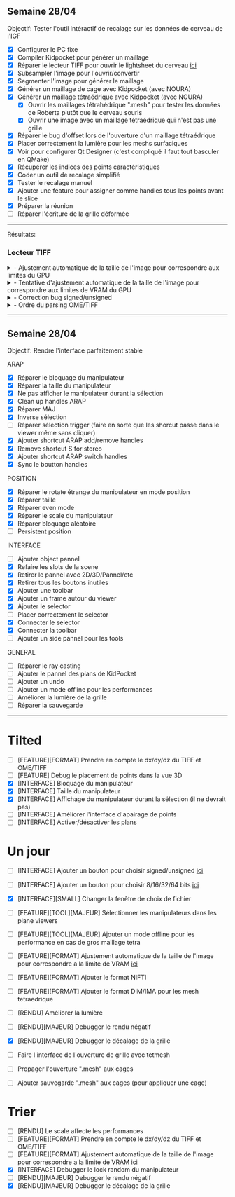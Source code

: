 ## Semaine 28/04

Objectif: Tester l'outil intéractif de recalage sur les données de cerveau de l'IGF

- [x] Configurer le PC fixe
- [x] Compiler Kidpocket pour générer un maillage
- [x] Réparer le lecteur TIFF pour ouvrir le lightsheet du cerveau [ici](#Lecteur-TIFF)
- [x] Subsampler l'image pour l'ouvrir/convertir
- [x] Segmenter l'image pour générer le maillage 
- [x] Générer un maillage de cage avec Kidpocket (avec NOURA)
- [x] Générer un maillage tétraédrique avec Kidpocket (avec NOURA)
    - [x] Ouvrir les maillages tétrahédrique ".mesh" pour tester les données de Roberta plutôt que le cerveau souris
    - [x] Ouvrir une image avec un maillage tétraédrique qui n'est pas une grille
- [x] Réparer le bug d'offset lors de l'ouverture d'un maillage tétraédrique
- [x] Placer correctement la lumière pour les meshs surfaciques
- [x] Voir pour configurer Qt Designer (c'est compliqué il faut tout basculer en QMake)
- [x] Récupérer les indices des points caractéristiques 
- [x] Coder un outil de recalage simplifié
- [x] Tester le recalage manuel
- [x] Ajouter une feature pour assigner comme handles tous les points avant le slice
- [x] Préparer la réunion 
- [ ] Réparer l'écriture de la grille déformée
---

Résultats:

### Lecteur TIFF

<details>
    <summary>- Ajustement automatique de la taille de l'image pour correspondre aux limites du GPU</summary>
    Les textures 3D alouables sur le GPU ont une taille limite.
    Cette taille est indépendante de la quantité de VRAM, en effet il est possible d'allouer une texture qui respecte ces limites mais qui dépasse la mémoire allouable sur le GPU.
    Exemple: sur la machine du LIRMM la limite de taille d'une texture est de 16 000 pour 24Go, l'image de lighsheet du cerveau fait environ 3000 pour 40Go.
</details>
<details>
    <summary>- Tentative d'ajustement automatique de la taille de l'image pour correspondre aux limites de VRAM du GPU</summary>
    Le GPU a une quantité limité de VRAM allouable qu'il ne faut pas dépasser pour ne pas faire crash l'affichage.
    Il n'est pas possible de récupérer automatiquement la quantité de VRAM de la machine sans installer des libs NVIDIA propriétaire compliqué, il faudra donc le rentrer manuellement.
    Pour l'instant il n'y a pas de correspondance entre mon calcul de la quantité de mémoire utilisé par l'image et son équivalent sur le GPU. 
    C'est probablement que mon calcul est faux, ou qu'OpenGL effectue une compression compliqué, affaire à suivre.
</details>
<details>
    <summary>- Correction bug signed/unsigned</summary>
    Quand les données sont signées, il faut inversé le premier bit pour effectuer une conversion vers des données non signées.
    Le cast seul qui est appliqué ne fait pas cette opération.
    Les données ne devrait en théorie jamais être signées car il n'y a pas d'intérêt à avoir des valeurs négatives.
    Pourtant c'est le cas de l'image de l'os issue du TP.
    Si le tag du fichier indique le mauvais signe, un warning s'affiche et la lecture va échouer.
    Pour être plus robuste un ajustement manuel devrait être proposé.
</details>
<details>
    <summary>- Ordre du parsing OME/TIFF</summary>
    Les fichiers OME/TIFF contiennent un fichier XML qui indique l'ordre dans lequel se trouve les images selon l'axe Z.
    Ce fichier est maintenant pris en compte.
</details>

---

## Semaine 28/04

Objectif: Rendre l'interface parfaitement stable 

ARAP
- [x] Réparer le bloquage du manipulateur
- [x] Réparer la taille du manipulateur
- [x] Ne pas afficher le manipulateur durant la sélection 
- [x] Clean up handles ARAP
- [x] Réparer MAJ
- [x] Inverse sélection 
- [ ] Réparer sélection trigger (faire en sorte que les shorcut passe dans le viewer même sans cliquer)
- [x] Ajouter shortcut ARAP add/remove handles
- [x] Remove shortcut S for stereo
- [x] Ajouter shortcut ARAP switch handles
- [x] Sync le boutton handles 

POSITION
- [x] Réparer le rotate étrange du manipulateur en mode position
- [x] Réparer taille 
- [x] Réparer even mode
- [x] Réparer le scale du manipulateur
- [x] Réparer bloquage aléatoire
- [ ] Persistent position 

INTERFACE
- [ ] Ajouter object pannel
- [x] Refaire les slots de la scene 
- [x] Retirer le pannel avec 2D/3D/Pannel/etc
- [x] Retirer tous les boutons inutiles 
- [x] Ajouter une toolbar
- [x] Ajouter un frame autour du viewer
- [x] Ajouter le selector
- [ ] Placer correctement le selector
- [x] Connecter le selector
- [x] Connecter la toolbar 
- [ ] Ajouter un side pannel pour les tools

GENERAL
- [ ] Réparer le ray casting
- [ ] Ajouter le pannel des plans de KidPocket
- [ ] Ajouter un undo
- [ ] Ajouter un mode offline pour les performances
- [ ] Améliorer la lumière de la grille
- [ ] Réparer la sauvegarde 

---

# Tilted
- [ ] [FEATURE][FORMAT] Prendre en compte le dx/dy/dz du TIFF et OME/TIFF
- [ ] [FEATURE] Debug le placement de points dans la vue 3D
- [x] [INTERFACE] Bloquage du manipulateur 
- [x] [INTERFACE] Taille du manipulateur 
- [x] [INTERFACE] Affichage du manipulateur durant la sélection (il ne devrait pas)
- [ ] [INTERFACE] Améliorer l'interface d'apairage de points 
- [ ] [INTERFACE] Activer/désactiver les plans

# Un jour 

- [ ] [INTERFACE] Ajouter un bouton pour choisir signed/unsigned [ici](#Lecteur-TIFF)
- [ ] [INTERFACE] Ajouter un bouton pour choisir 8/16/32/64 bits [ici](#Lecteur-TIFF)
- [x] [INTERFACE][SMALL] Changer la fenêtre de choix de fichier

- [ ] [FEATURE][TOOL][MAJEUR] Sélectionner les manipulateurs dans les plane viewers
- [ ] [FEATURE][TOOL][MAJEUR] Ajouter un mode offline pour les performance en cas de gros maillage tetra

- [ ] [FEATURE][FORMAT] Ajustement automatique de la taille de l'image pour correspondre a la limite de VRAM [ici](#Lecteur-TIFF)
- [ ] [FEATURE][FORMAT] Ajouter le format NIFTI
- [ ] [FEATURE][FORMAT] Ajouter le format DIM/IMA pour les mesh tetraedrique

- [ ] [RENDU] Améliorer la lumière
- [ ] [RENDU][MAJEUR] Debugger le rendu négatif 
- [x] [RENDU][MAJEUR] Debugger le décalage de la grille

- [ ] Faire l'interface de l'ouverture de grille avec tetmesh
- [ ] Propager l'ouverture ".mesh" aux cages
- [ ] Ajouter sauvegarde ".mesh" aux cages (pour appliquer une cage)

# Trier

- [ ] [RENDU] Le scale affecte les performances
- [ ] [FEATURE][FORMAT] Prendre en compte le dx/dy/dz du TIFF et OME/TIFF
- [ ] [FEATURE][FORMAT] Ajustement automatique de la taille de l'image pour correspondre a la limite de VRAM [ici](#Lecteur-TIFF)
- [x] [INTERFACE] Debugger le lock random du manipulateur
- [ ] [RENDU][MAJEUR] Debugger le rendu négatif 
- [x] [RENDU][MAJEUR] Debugger le décalage de la grille
